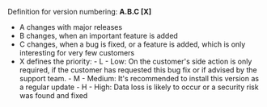 Definition for version numbering: **A.B.C [X]**

- A changes with major releases
- B changes, when an important feature is added
- C changes, when a bug is fixed, or a feature is added, which is only interesting for very few customers
- X defines the priority:
        - L - Low: On the customer's side action is only required, if the customer has requested this bug fix or if advised by the support team.
        - M - Medium: It's recommended to install this version as a regular update
        - H - High: Data loss is likely to occur or a security risk was found and fixed
